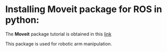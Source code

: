 # Installing Moveit package for ROS in python:

The **Moveit** package tutorial is obtained in this [link](http://docs.ros.org/melodic/api/moveit_tutorials/html/doc/getting_started/getting_started.html)

This package is used for robotic arm manipulation. 

